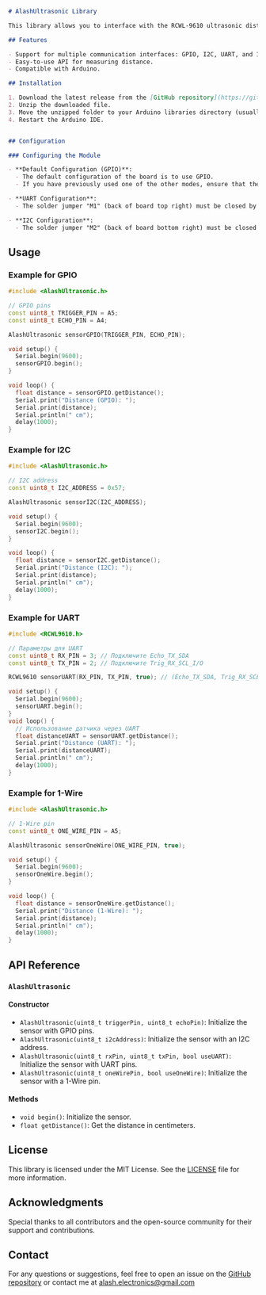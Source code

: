 ```markdown
# AlashUltrasonic Library

This library allows you to interface with the RCWL-9610 ultrasonic distance sensor using GPIO, I2C, UART, and 1-Wire interfaces. It provides a simple way to measure distances in centimeters.

## Features

- Support for multiple communication interfaces: GPIO, I2C, UART, and 1-Wire.
- Easy-to-use API for measuring distance.
- Compatible with Arduino.

## Installation

1. Download the latest release from the [GitHub repository](https://github.com/Alash-electronics/AlashUltrasonic).
2. Unzip the downloaded file.
3. Move the unzipped folder to your Arduino libraries directory (usually located in `Documents/Arduino/libraries`).
4. Restart the Arduino IDE.


## Configuration

### Configuring the Module

- **Default Configuration (GPIO)**:
  - The default configuration of the board is to use GPIO.
  - If you have previously used one of the other modes, ensure that the M1 and M2 jumpers are both open (no solder blob).

- **UART Configuration**:
  - The solder jumper "M1" (back of board top right) must be closed by putting a blob of solder on it (M2 must be open, no blob).

- **I2C Configuration**:
  - The solder jumper "M2" (back of board bottom right) must be closed by putting a blob of solder on it (M1 must be open, no blob).

```

## Usage

### Example for GPIO

```cpp
#include <AlashUltrasonic.h>

// GPIO pins
const uint8_t TRIGGER_PIN = A5;
const uint8_t ECHO_PIN = A4;

AlashUltrasonic sensorGPIO(TRIGGER_PIN, ECHO_PIN);

void setup() {
  Serial.begin(9600);
  sensorGPIO.begin();
}

void loop() {
  float distance = sensorGPIO.getDistance();
  Serial.print("Distance (GPIO): ");
  Serial.print(distance);
  Serial.println(" cm");
  delay(1000);
}
```

### Example for I2C

```cpp
#include <AlashUltrasonic.h>

// I2C address
const uint8_t I2C_ADDRESS = 0x57;

AlashUltrasonic sensorI2C(I2C_ADDRESS);

void setup() {
  Serial.begin(9600);
  sensorI2C.begin();
}

void loop() {
  float distance = sensorI2C.getDistance();
  Serial.print("Distance (I2C): ");
  Serial.print(distance);
  Serial.println(" cm");
  delay(1000);
}
```

### Example for UART

```cpp
#include <RCWL9610.h>

// Параметры для UART
const uint8_t RX_PIN = 3; // Подключите Echo_TX_SDA
const uint8_t TX_PIN = 2; // Подключите Trig_RX_SCL_I/O

RCWL9610 sensorUART(RX_PIN, TX_PIN, true); // (Echo_TX_SDA, Trig_RX_SCL_I/O, isUART?)

void setup() {
  Serial.begin(9600);
  sensorUART.begin();
}
void loop() {  
  // Использование датчика через UART
  float distanceUART = sensorUART.getDistance();
  Serial.print("Distance (UART): ");
  Serial.print(distanceUART);
  Serial.println(" cm");
  delay(1000);
}
```

### Example for 1-Wire

```cpp
#include <AlashUltrasonic.h>

// 1-Wire pin
const uint8_t ONE_WIRE_PIN = A5;

AlashUltrasonic sensorOneWire(ONE_WIRE_PIN, true);

void setup() {
  Serial.begin(9600);
  sensorOneWire.begin();
}

void loop() {
  float distance = sensorOneWire.getDistance();
  Serial.print("Distance (1-Wire): ");
  Serial.print(distance);
  Serial.println(" cm");
  delay(1000);
}
```

## API Reference

### `AlashUltrasonic`

#### Constructor

- `AlashUltrasonic(uint8_t triggerPin, uint8_t echoPin)`: Initialize the sensor with GPIO pins.
- `AlashUltrasonic(uint8_t i2cAddress)`: Initialize the sensor with an I2C address.
- `AlashUltrasonic(uint8_t rxPin, uint8_t txPin, bool useUART)`: Initialize the sensor with UART pins.
- `AlashUltrasonic(uint8_t oneWirePin, bool useOneWire)`: Initialize the sensor with a 1-Wire pin.

#### Methods

- `void begin()`: Initialize the sensor.
- `float getDistance()`: Get the distance in centimeters.

## License

This library is licensed under the MIT License. See the [LICENSE](LICENSE) file for more information.

## Acknowledgments

Special thanks to all contributors and the open-source community for their support and contributions.

## Contact

For any questions or suggestions, feel free to open an issue on the [GitHub repository](https://github.com/Alash-electronics/AlashUltrasonic) or contact me at alash.electronics@gmail.com
```
